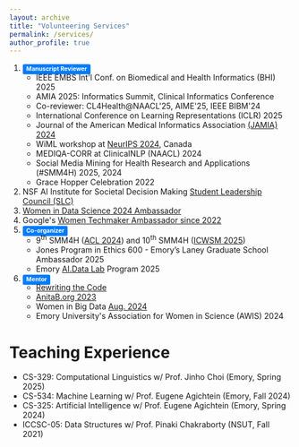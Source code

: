```yaml
---
layout: archive
title: "Volunteering Services"
permalink: /services/
author_profile: true
---
```


1. <span class="label label-success" style="background-color: #007bff; display: inline; padding: .2em .6em .3em; font-size: 75%; font-weight: bold; line-height: 1; color: #ffffff; text-align: center; white-space: nowrap; vertical-align: baseline; border-radius: .25em;">Manuscript Reviewer</span>
   * IEEE EMBS Int'l Conf. on Biomedical and Health Informatics (BHI) 2025
   * AMIA 2025: Informatics Summit, Clinical Informatics Conference
   * Co-reviewer: CL4Health@NAACL'25, AIME'25, IEEE BIBM'24
   * International Conference on Learning Representations (ICLR) 2025
   * Journal of the American Medical Informatics Association <a href="https://fdslive.oup.com/www.oup.com/academic/pdf/reviewer-certificate/jamia-12481742867999068944_cert.pdf" target="_blank">(JAMIA) 2024</a>
   * WiML workshop at <a href="https://sites.google.com/wimlworkshop.org/wiml-2024/program?authuser=0#h.1dzx6aq157xv" target="_blank">NeurIPS 2024</a>, Canada
   * MEDIQA-CORR at ClinicalNLP (NAACL) 2024
   * Social Media Mining for Health Research and Applications (#SMM4H) 2025, 2024
   * Grace Hopper Celebration 2022
2. NSF AI Institute for Societal Decision Making <a href="https://www.cmu.edu/ai-sdm/students/index.html" target="_blank">Student Leadership Council (SLC)</a>
3. <a href="https://www.widsworldwide.org/get-inspired/blog/people/swati-rajwal/" target="_blank">Women in Data Science 2024 Ambassador</a>
4. Google's <a href="https://g.dev/swatirajwal" target="_blank">Women Techmaker Ambassador since 2022</a>
5. <span class="label label-success" style="background-color: #007bff; display: inline; padding: .2em .6em .3em; font-size: 75%; font-weight: bold; line-height: 1; color: #ffffff; text-align: center; white-space: nowrap; vertical-align: baseline; border-radius: .25em;">Co-organizer</span>
    * 9<sup>th</sup> SMM4H (<a href="https://aclanthology.org/2024.smm4h-1.40/" target="_blank">ACL 2024</a>) and 10<sup>th</sup> SMM4H (<a href="https://healthlanguageprocessing.org/smm4h-2025/" target="_blank">ICWSM 2025</a>)
    * Jones Program in Ethics 600 - Emory’s Laney Graduate School Ambassador 2025
    * Emory <a href="https://www.linkedin.com/posts/swatirajwal_ailearning-aieducation-experientiallearning-activity-7323115649629646848-M3i2?utm_source=social_share_send&utm_medium=member_desktop_web&rcm=ACoAAB_7APYBDiyZ809OFpQLKOgHHMkaMqYeZa8" target="_blank">AI.Data Lab</a> Program 2025
6. <span class="label label-success" style="background-color: #007bff; display: inline; padding: .2em .6em .3em; font-size: 75%; font-weight: bold; line-height: 1; color: #ffffff; text-align: center; white-space: nowrap; vertical-align: baseline; border-radius: .25em;">Mentor</span>
    * <a href="https://rewritingthecode.org/member-story/meet-swati/" target="_blank">Rewriting the Code</a>
    * <a href="https://x.com/SwatiRajwal/status/1751056567510691906" target="_blank">AnitaB.org 2023</a>
    * Women in Big Data <a href="https://swati-rajwal.github.io/files/2024_WiBD_August_Mentorship.pdf" target="_blank">Aug. 2024</a>
    * Emory University's Association for Women in Science (AWIS) 2024

# Teaching Experience
* CS-329: Computational Linguistics w/ Prof. Jinho Choi (Emory, Spring 2025)
* CS-534: Machine Learning w/ Prof. Eugene Agichtein (Emory, Fall 2024)
* CS-325: Artificial Intelligence w/ Prof. Eugene Agichtein (Emory, Spring 2024)
* ICCSC-05: Data Structures w/ Prof. Pinaki Chakraborty (NSUT, Fall 2021)
